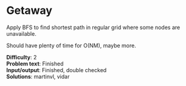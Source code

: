 # Getaway
Apply BFS to find shortest path in regular grid where some nodes are unavailable.

Should have plenty of time for O(NM), maybe more.

__Difficulty__: 2  
__Problem text__: Finished  
__Input/output__: Finished, double checked  
__Solutions__: martinvl, vidar